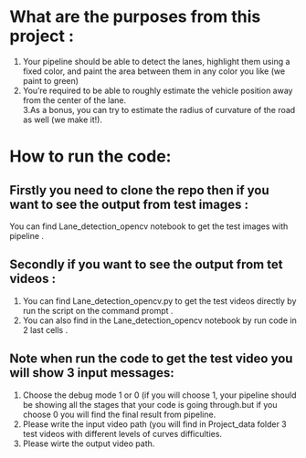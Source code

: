 # What are the purposes from this project :
1. Your pipeline should be able to detect the lanes, highlight them using a fixed color, and paint the 
area between them in any color you like (we paint to green) <br>
2. You’re required to be able to roughly estimate the vehicle position away from the center of the 
lane.<br>
3.As a bonus, you can try to estimate the radius of curvature of the road as well (we make it!).


# How to run the code:
## Firstly you need to clone the repo then if you want to see the output from test images :<br>
  You can find Lane_detection_opencv notebook to get the test images with pipeline .
## Secondly if you want to see the output from tet videos :<br>
 1. You can find Lane_detection_opencv.py to get the test videos directly by run the script on the command prompt .<br>
 2. You can also find in the Lane_detection_opencv notebook by run code in 2 last cells .<br>
 ## Note when run the code to get the test video you will show 3 input messages:<br>
 1. Choose the debug mode 1 or 0 (if you will choose 1, your pipeline should be showing all the stages that your code is 
going through.but if you choose 0 you will find the final result from pipeline.<br>
 2. Please write the input video path (you will find in Project_data folder 3 test videos with different levels of curves difficulties.
 3. Please wirte the output video path.


